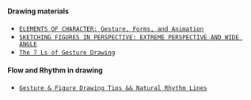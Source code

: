 #### Drawing materials 

- [`ELEMENTS OF CHARACTER: Gesture, Forms, and Animation`](https://www.youtube.com/watch?v=xGhYfLQWbp0)
- [`SKETCHING FIGURES IN PERSPECTIVE: EXTREME PERSPECTIVE AND WIDE ANGLE`](https://www.youtube.com/watch?v=g5gKA7hu7Fc)
- [`The 7 Ls of Gesture Drawing`](https://www.youtube.com/watch?v=NvjB0rj6yAc)




#### Flow and Rhythm in drawing

- [`Gesture & Figure Drawing Tips && Natural Rhythm Lines`](https://www.youtube.com/watch?v=PZufU_-Bj-w)

